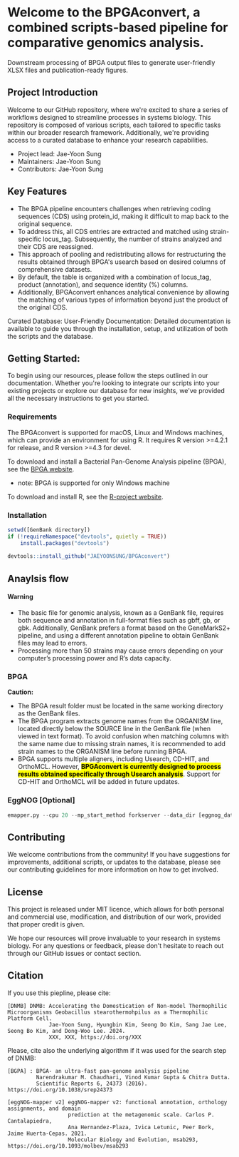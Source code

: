 # Welcome to the BPGAconvert, a combined scripts-based pipeline for comparative genomics analysis.
Downstream processing of BPGA output files to generate user-friendly XLSX files and publication-ready figures.

## Project Introduction

Welcome to our GitHub repository, where we're excited to share a series of workflows designed to streamline processes in systems biology. This repository is composed of various scripts, each tailored to specific tasks within our broader research framework. Additionally, we're providing access to a curated database to enhance your research capabilities.
- Project lead: Jae-Yoon Sung
- Maintainers: Jae-Yoon Sung
- Contributors: Jae-Yoon Sung

## Key Features
- The BPGA pipeline encounters challenges when retrieving coding sequences (CDS) using protein_id, making it difficult to map back to the original sequence.
- To address this, all CDS entries are extracted and matched using strain-specific locus_tag. Subsequently, the number of strains analyzed and their CDS are reassigned.
- This approach of pooling and redistributing allows for restructuring the results obtained through BPGA's usearch based on desired columns of comprehensive datasets. 
- By default, the table is organized with a combination of locus_tag, product (annotation), and sequence identity (%) columns.
- Additionally, BPGAconvert enhances analytical convenience by allowing the matching of various types of information beyond just the product of the original CDS.

Curated Database: 
User-Friendly Documentation: Detailed documentation is available to guide you through the installation, setup, and utilization of both the scripts and the database.


## Getting Started:
To begin using our resources, please follow the steps outlined in our documentation. 
Whether you're looking to integrate our scripts into your existing projects or explore our database for new insights, we've provided all the necessary instructions to get you started.

### Requirements

The BPGAconvert is supported for macOS, Linux and Windows machines, which can provide an environment for using R.
It requires R version >=4.2.1 for release, and R version >=4.3 for devel.

To download and install a Bacterial Pan-Genome Analysis pipeline (BPGA), see the [BPGA website]([https://iicb.res.in/bpga/]).
- note: BPGA is supported for only Windows machine 

To download and install R, see the [R-project website](https://www.r-project.org/).

### Installation
```r
setwd([GenBank directory])
if (!requireNamespace("devtools", quietly = TRUE))
    install.packages("devtools")
    
devtools::install_github("JAEYOONSUNG/BPGAconvert")
```



## Anaylsis flow

#### Warning
- The basic file for genomic analysis, known as a GenBank file, requires both sequence and annotation in full-format files such as gbff, gb, or gbk. Additionally, GenBank prefers a format based on the GeneMarkS2+ pipeline, and using a different annotation pipeline to obtain GenBank files may lead to errors.
- Processing more than 50 strains may cause errors depending on your computer’s processing power and R’s data capacity.

### BPGA
**Caution:**
- The BPGA result folder must be located in the same working directory as the GenBank files.
- The BPGA program extracts genome names from the ORGANISM line, located directly below the SOURCE line in the GenBank file (when viewed in text format). To avoid confusion when matching columns with the same name due to missing strain names, it is recommended to add strain names to the ORGANISM line before running BPGA.
- BPGA supports multiple aligners, including Usearch, CD-HIT, and OrthoMCL. However, **<mark>BPGAconvert is currently designed to process results obtained specifically through Usearch analysis</mark>**. Support for CD-HIT and OrthoMCL will be added in future updates.


### EggNOG [Optional]
```python
emapper.py --cpu 20 --mp_start_method forkserver --data_dir [eggnog_data directory] -o out --output_dir [eggnog_output] --temp_dir [eggnog_output] --override -m diamond --dmnd_ignore_warnings --dmnd_algo ctg -i [fasta] --evalue 0.001 --score 60 --pident 40 --query_cover 20 --subject_cover 20 --itype proteins --tax_scope auto --target_orthologs all --go_evidence non-electronic --pfam_realign none --report_orthologs --decorate_gff yes --excel

```

## Contributing
We welcome contributions from the community! If you have suggestions for improvements, additional scripts, or updates to the database, please see our contributing guidelines for more information on how to get involved.


## License
This project is released under MIT licence, which allows for both personal and commercial use, modification, and distribution of our work, provided that proper credit is given.

We hope our resources will prove invaluable to your research in systems biology. For any questions or feedback, please don't hesitate to reach out through our GitHub issues or contact section.

## Citation
If you use this piepline, please cite:
```
[DNMB] DNMB: Accelerating the Domestication of Non-model Thermophilic Microorganisms Geobacillus stearothermohpilus as a Thermophilic Platform Cell.
             Jae-Yoon Sung, Hyungbin Kim, Seong Do Kim, Sang Jae Lee, Seong Bo Kim, and Dong-Woo Lee. 2024.
             XXX, XXX, https://doi.org/XXX
```
Please, cite also the underlying algorithm if it was used for the search step of DNMB:
```
[BGPA] : BPGA- an ultra-fast pan-genome analysis pipeline
         Narendrakumar M. Chaudhari, Vinod Kumar Gupta & Chitra Dutta.
         Scientific Reports 6, 24373 (2016). https://doi.org/10.1038/srep24373

[eggNOG-mapper v2] eggNOG-mapper v2: functional annotation, orthology assignments, and domain 
                   prediction at the metagenomic scale. Carlos P. Cantalapiedra, 
                   Ana Hernandez-Plaza, Ivica Letunic, Peer Bork, Jaime Huerta-Cepas. 2021.
                   Molecular Biology and Evolution, msab293, https://doi.org/10.1093/molbev/msab293


```
